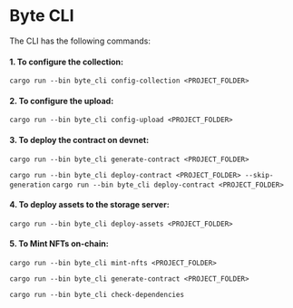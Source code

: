 # Byte CLI

The CLI has the following commands:

#### 1. To configure the collection:

```cargo run --bin byte_cli config-collection <PROJECT_FOLDER>```

#### 2. To configure the upload:

`cargo run --bin byte_cli config-upload <PROJECT_FOLDER>`

#### 3. To deploy the contract on devnet:

`cargo run --bin byte_cli generate-contract <PROJECT_FOLDER>`

`cargo run --bin byte_cli deploy-contract <PROJECT_FOLDER> --skip-generation`
`cargo run --bin byte_cli deploy-contract <PROJECT_FOLDER>`

#### 4. To deploy assets to the storage server:

```cargo run --bin byte_cli deploy-assets <PROJECT_FOLDER>```

#### 5. To Mint NFTs on-chain:

`cargo run --bin byte_cli mint-nfts <PROJECT_FOLDER>`

`cargo run --bin byte_cli generate-contract <PROJECT_FOLDER>`

`cargo run --bin byte_cli check-dependencies`
